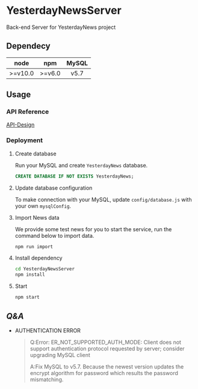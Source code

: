 # YesterdayNewsServer

Back-end Server for YesterdayNews project

## Dependecy

|node|npm|MySQL|
|:--:|:-:|:---:|
|>=v10.0|>=v6.0|v5.7|

## Usage

### API Reference

[API-Design](./docs/API-Design.md)

### Deployment

1. Create database

    Run your MySQL and create `YesterdayNews` database.
    ```sql
    CREATE DATABASE IF NOT EXISTS YesterdayNews;
    ```

1. Update database configuration

    To make connection with your MySQL, update `config/database.js` with your own `mysqlConfig`.

2. Import News data

    We provide some test news for you to start the service, run the command below to import data.

    ```bash
    npm run import
    ```

3. Install dependency

    ```bash
    cd YesterdayNewsServer
    npm install
    ```

4. Start

    ```bash
    npm start
    ```

## ***Q&A***

- AUTHENTICATION ERROR
    > Q:Error: ER_NOT_SUPPORTED_AUTH_MODE: Client does not support authentication protocol requested by server; consider upgrading MySQL client
    >
    > A:Fix MySQL to v5.7. Because the newest version updates the encrypt algorithm for password which results the password mismatching.
